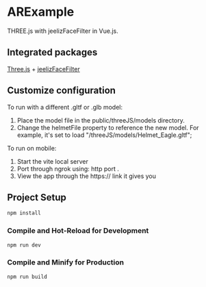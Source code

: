# ARExample

THREE.js with jeelizFaceFilter in Vue.js.

## Integrated packages

[Three.js](https://threejs.org/) + [jeelizFaceFilter](https://github.com/jeeliz/jeelizFaceFilter/tree/master)

## Customize configuration

To run with a different .gltf or .glb model:
1. Place the model file in the public/threeJS/models directory.
2. Change the helmetFile property to reference the new model. For example, it's set to load "/threeJS/models/Helmet_Eagle.gltf";


To run on mobile:
1. Start the vite local server
2. Port through ngrok using: http port <PORT>.
3. View the app through the https:// link it gives you

## Project Setup

```sh
npm install
```

### Compile and Hot-Reload for Development

```sh
npm run dev
```

### Compile and Minify for Production

```sh
npm run build
```
